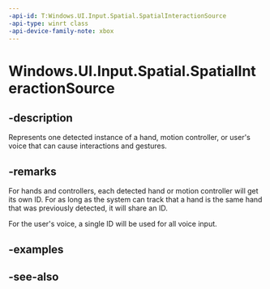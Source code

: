 ```yaml
---
-api-id: T:Windows.UI.Input.Spatial.SpatialInteractionSource
-api-type: winrt class
-api-device-family-note: xbox
---
```


<!-- Class syntax.
public class SpatialInteractionSource : Windows.UI.Input.Spatial.ISpatialInteractionSource, Windows.UI.Input.Spatial.ISpatialInteractionSource2
-->

# Windows.UI.Input.Spatial.SpatialInteractionSource

## -description
Represents one detected instance of a hand, motion controller, or user's voice that can cause interactions and gestures.

## -remarks
For hands and controllers, each detected hand or motion controller will get its own ID. For as long as the system can track that a hand is the same hand that was previously detected, it will share an ID.

For the user's voice, a single ID will be used for all voice input.

## -examples

## -see-also
